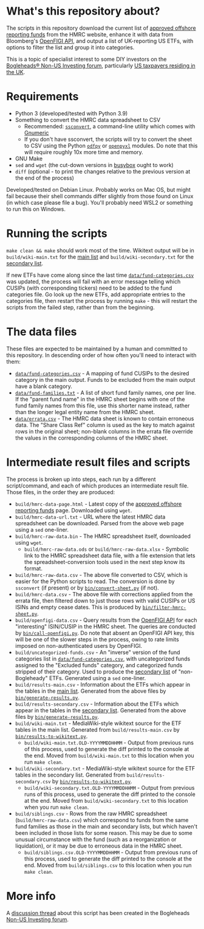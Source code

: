 # What's this repository about?

The scripts in this repository download the current list of
[approved offshore reporting funds](https://www.gov.uk/government/publications/offshore-funds-list-of-reporting-funds)
from the HMRC website, enhance it with data from Bloomberg's [OpenFIGI API](https://www.openfigi.com/api), and output
a list of UK-reporting US ETFs, with options to filter the list and group it into categories.

This is a topic of specialist interest to some DIY investors on
the [Bogleheads&reg; Non-US Investing forum](https://www.bogleheads.org/forum/viewforum.php?f=22), particularly 
[US taxpayers residing in the UK](https://www.bogleheads.org/wiki/Investing_from_the_UK_for_US_citizens_and_US_permanent_residents).


# Requirements

- Python 3 (developed/tested with Python 3.9)
- Something to convert the HMRC data spreadsheet to CSV
    - Recommended: [`ssconvert`](https://manpages.debian.org/bookworm/gnumeric/ssconvert.1.en.html), a command-line
      utility which comes with [Gnumeric](http://www.gnumeric.org/)
    - If you don't have ssconvert, the scripts will try to convert the sheet to CSV using the
      Python [`odfpy`](https://github.com/eea/odfpy) or [`openpyxl`](https://openpyxl.readthedocs.io/en/stable/)
      modules.  Do note that this will require roughly 10x more time and memory.
- GNU Make
- `sed` and `wget` (the cut-down versions in [busybox](https://www.busybox.net/) ought to work)
- `diff` (optional - to print the changes relative to the previous version at the end of the process)

Developed/tested on Debian Linux. Probably works on Mac OS, but might fail because their shell commands differ slightly
from those found on Linux (in which case please file a bug). You'll probably need WSL2 or something to run this on
Windows.


# Running the scripts

`make clean && make` should work most of the time.  Wikitext output will be in `build/wiki-main.txt` for the
[main list](https://www.bogleheads.org/wiki/US_domiciled_ETFs_that_are_UK_HMRC_reporting_funds)
and `build/wiki-secondary.txt` for the
[secondary list](https://www.bogleheads.org/wiki/UK-reporting_US_ETFs_not_included_in_the_main_listing).

If new ETFs have come along since the last time [`data/fund-categories.csv`](data/fund-categories.csv) was updated,
the process will fail with an error message telling which CUSIPs (with corresponding tickers) need to be added to
the fund categories file.  Go look up the new ETFs, add appropriate entries to the categories file, then restart
the process by running `make` - this will restart the scripts from the failed step, rather than from the beginning.

# The data files

These files are expected to be maintained by a human and committed to this repository. In descending order of
how often you'll need to interact with them:

- [`data/fund-categories.csv`](data/fund-categories.csv) - A mapping of fund CUSIPs to the desired category in
  the main output. Funds to be excluded from the main output have a blank category.
- [`data/fund-families.txt`](data/fund-families.txt) - A list of short fund family names, one per line.
  If the "parent fund name" in the HMRC sheet begins with one of the fund family names from this file,
  use this shorter name instead, rather than the longer legal entity name from the HMRC sheet.
- [`data/errata.csv`](data/errata.csv) - The HMRC data sheet is known to contain erroneous data.
  The "Share Class Ref" column is used as the key to match against rows in the original sheet; non-blank columns
  in the errata file override the values in the corresponding columns of the HMRC sheet.


# Intermediate result files and scripts

The process is broken up into steps, each run by a different script/command, and each of which produces an intermediate
result file.  Those files, in the order they are produced: 

- `build/hmrc-data-page.html` - Latest copy of the 
  [approved offshore reporting funds](https://www.gov.uk/government/publications/offshore-funds-list-of-reporting-funds)
  page.  Downloaded using `wget`.
- `build/hmrc-data-url.txt` - URL where the latest HMRC data spreadsheet can be downloaded. Parsed from the above web
  page using a `sed` one-liner.
- `build/hmrc-raw-data.bin` - The HMRC spreadsheet itself, downloaded using `wget`.
    - `build/hmrc-raw-data.ods` or `build/hmrc-raw-data.xlsx` - Symbolic link to the HMRC spreadsheet data file, with a
      file extension that lets the spreadsheet-conversion tools used in the next step know its format.
- `build/hmrc-raw-data.csv` - The above file converted to CSV, which is easier for the Python scripts to read. The
  conversion is done by `ssconvert` (if present) or by [`bin/convert-sheet.py`](bin/convert-sheet.py) (if not).
- `build/hmrc-data.csv` - The above file with corrections applied from the errata file, then filtered down to just
  those rows with valid CUSIPs or US ISINs and empty cease dates. This is produced by
  [`bin/filter-hmrc-sheet.py`](bin/filter-hmrc-sheet.py).
- `build/openfigi-data.csv` - Query results from the [OpenFIGI API](https://www.openfigi.com/api) for each
  "interesting" ISIN/CUSIP in the HMRC sheet. The queries are conducted by
  [`bin/call-openfigi.py`](bin/call-openfigi.py).  Do note that absent an OpenFIGI API key, this will be one of
  the slower steps in the process, owing to rate limits imposed on non-authenticated users by OpenFIGI.
- `build/uncategorized-funds.csv` - An "inverse" version of the fund categories list in
  [`data/fund-categories.csv`](data/fund-categories.csv), with uncategorized funds assigned to the
  "Excluded funds" category, and categorized funds stripped of their category. Used to produce the
  [secondary list](https://www.bogleheads.org/wiki/UK-reporting_US_ETFs_not_included_in_the_main_listing)
  of "non-Bogleheady" ETFs. Generated using a `sed` one-liner.
- `build/results-main.csv` - Information about the ETFs which appear in the tables in the
  [main list](https://www.bogleheads.org/wiki/US_domiciled_ETFs_that_are_UK_HMRC_reporting_funds). Generated from the
  above files by [`bin/generate-results.py`](bin/generate-results.py).
- `build/results-secondary.csv` - Information about the ETFs which appear in the tables in the
  [secondary list](https://www.bogleheads.org/wiki/UK-reporting_US_ETFs_not_included_in_the_main_listing). Generated
  from the above files by [`bin/generate-results.py`](bin/generate-results.py).
- `build/wiki-main.txt` - MediaWiki-style wikitext source for the ETF tables in the main list. Generated from
  `build/results-main.csv` by [`bin/results-to-wikitext.py`](bin/results-to-wikitext.py).
  - `build/wiki-main.txt.OLD-YYYYMMDDHHMM` - Output from previous runs of this process, used to generate the diff
    printed to the console at the end. Moved from `build/wiki-main.txt` to this location when you run `make clean`.
- `build/wiki-secondary.txt` - MediaWiki-style wikitext source for the ETF tables in the secondary list. Generated
  from `build/results-secondary.csv` by [`bin/results-to-wikitext.py`](bin/results-to-wikitext.py).
  - `build/wiki-secondary.txt.OLD-YYYYMMDDHHMM` - Output from previous runs of this process, used to generate the diff
    printed to the console at the end. Moved from `build/wiki-secondary.txt` to this location when you run `make clean`.
- `build/siblings.csv` - Rows from the raw HMRC spreadsheet (`build/hmrc-raw-data.csv`) which correspond to funds from
  the same fund families as those in the main and secondary lists, but which haven't been included in those lists for
  some reason.  This may be due to some unusual circumstance with the fund (such as a reorganization or liquidation),
  or it may be due to erroneous data in the HMRC sheet.
  - `build/siblings.csv.OLD-YYYYMMDDHHMM` - Output from previous runs of this process, used to generate the diff
    printed to the console at the end. Moved from `build/siblings.csv` to this location when you run `make clean`.


# More info

A [discussion thread](https://www.bogleheads.org/forum/viewtopic.php?t=393286) about this script has been created in the
Bogleheads [Non-US Investing forum](https://www.bogleheads.org/forum/viewforum.php?f=22).

